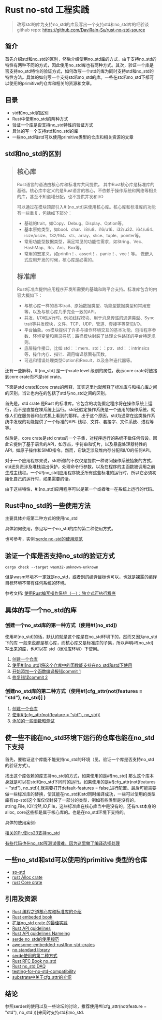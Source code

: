 # Rust no-std 工程实践

> 改写std的库为支持no_std的库及写出一个支持std和no_std库的经验谈
> github repo: https://github.com/DaviRain-Su/rust-no-std-source

## 简介

首先介绍std和no_std的区别，然后介绍使用no_std库的方式，由于支持no_std的特性有两种不同的方式，因此使用no_std库也有两种方式。其次，验证一个库是否支持no_std特性的验证方式，如何改写一个std的库为同时支持std和no_std的特性方法。具体的如何写一个支持std和no_std的库。一些在std和no_std下都可以使用的primitive的仓库和相关的资源和文章。

## 目录

- std和no_std的区别
- Rust中使用no_std的两种方式
- 验证一个库是否支持no_std特性的验证方式
- 具体的写一个支持std和no_std的库
- 一些no_std和std可以使用primitive类型的仓库和相关资源的文章

## std和no_std的区别

> ## 核心库
> Rust语言的语法由核心库和标准库共同提供。 
> 其中Rust核心库是标准库的基础。核心库中定义的是Rust语言的核心，不依赖于操作系统和网络等相关的库，甚至不知道堆分配，也不提供并发和I/O
>
> 可以通过在模块顶部引入#![no_std]来使用核心库。核心库和标准库的功能有一些重复，包括如下部分：
>
> - 基础的trait，如Copy、Debug、Display、Option等。
> - 基本原始类型，如bool、char、i8/u8、i16/u16、i32/u32、i64/u64、isize/usize、f32/f64、str、array、slice、tuple、pointer等。
> - 常用功能型数据类型，满足常见的功能性需求，如String、Vec、HashMap、Rc、Arc、Box等。
> - 常用的宏定义，如println！、assert！、panic！、vec！等。 做嵌入式应用开发的时候，核心库是必需的。
> ## 标准库
> Rust标准库提供应用程序开发所需要的基础和跨平台支持。标准库包含的内容大概如下：
> - 与核心库一样的基本trait、原始数据类型、功能型数据类型和常用宏等，以及与核心库几乎完全一致的API。
> - 并发、I/O和运行时。例如线程模块、用于消息传递的通道类型、Sync trait等并发模块，文件、TCP、UDP、管道、套接字等常见I/O。
>- 平台抽象。os模块提供了许多与操作环境交互的基本功能，包括程序参数、环境变量和目录导航；路径模块封装了处理文件路径的平台特定规则。
>- 底层操作接口，比如 std：：mem、std：：ptr、std：：intrinsics 等，操作内存、指针、调用编译器固有函数。
>- 可选和错误处理类型Option和Result，以及各种迭代器等。

还有一些解释，#![no_std] 是一个crate level 级别的属性，表示core crate将链接到core crate而不是std crate。

下面是std crate和core crate的解释，其实这里也就解释了标准库与和核心库之间的区别。当让也内在的包括了std与no_std之间的区别。

首先是，std crate 是Rust 的标准库。它包含的功能假定程序将在操作系统上运行，而不是直接在裸系统上运行。std还假定操作系统是一个通用的操作系统，就像人们在服务器和台式机上看到的那样。出于这个原因，std为通常在这类操作系统中发现的功能提供了一个标准的API: 线程、文件、套接字、文件系统、进程等等。

然后是，core crate是std crate的一个子集，对程序运行的系统不做任何假设。因此它提供了基于语言的API，如浮点，字符串和切片，以及暴露处理器特性的API，如原子操作和SIMD指令。然而，它缺乏涉及堆内存分配和I/O的任何API。

对于一个应用程序来说，std所做的不仅仅是提供一种访问操作系统抽象的方式，std还负责涉及堆栈溢出保护，处理命令行参数，以及在程序的主函数被调用之前生成主线程。一个#![no_std]应用程序缺乏所有这些标准的运行时，所以它必须初始化自己的运行时，如果需要的话。

由于这些特性，#![no_std]应用程序可以是第一个或者唯一在系统上运行的代码。

## Rust中no_std的一些使用方法

主要具体介绍第二种方式的使用no_std

具体如何使用，参见写一个no_std的库的第二种使用方式。

也可参考，实例:[serde no-std的使用规范](https://serde.rs/no-std.html)

## 验证一个库是否支持no_std的验证方式

`cargo check --target wasm32-unknown-unknown`

但是wasm环境不一定就是no_std，或者别的编译目标也可以，也就是裸露的编译目标环境不带有任何系统的环境。

参考文档: [使用Rust编写操作系统（一）：独立式可执行程序](https://zhuanlan.zhihu.com/p/53064186)

## 具体的写一个no_std的库

### 创建一个no_std库的第一种方式（使用#![no_std])

使用#![no_std]的话，默认的就是这个库是在no_std环境下的，然而又因为no_std下的库 一般来说都是核心库，而核心库又是标准库的子集，所以声明#![no_std]写出来的库，也可以在 std（标准库环境）下使用。

1. [创建一个仓库](https://github.com/DaviRain-Su/rust-no-std-source/commit/cd90f28855cfe794c235976bb58c1c5ecb8c7fa9)
2. [使用#![no_std]将这个仓库中的函数能支持在no_std和std下使用](https://github.com/DaviRain-Su/rust-no-std-source/commit/d3c05920865a44ab7cbaf82a72f21c7b6b8beeb0)
3. [开始添加一个函数编译报错commit 1](https://github.com/DaviRain-Su/rust-no-std-source/commit/8bcd0b909ee116d3dc9c6464c2548e1c008d672e)
4. [修复错误commit 2](https://github.com/DaviRain-Su/rust-no-std-source/commit/ae94f9cf147b7ce37632cb4e9c36e20c5135b3ad)

### 创建no_std库的第二种方式（使用#![cfg_attr(not(features = "std"), no_std)] )

1. [创建一个仓库](https://github.com/DaviRain-Su/rust-no-std-source/commit/8cfd063be536028d9f8cfe1c7c04f16765825f8c)
2. [使用#![cfg_attr(not(feature = "std"), no_std)]](https://github.com/DaviRain-Su/rust-no-std-source/commit/aa09b0d2e2807d788564aea5fa4fc8cbfc760043)
3. [添加的一些函数和测试](https://github.com/DaviRain-Su/rust-no-std-source/commit/aa09b0d2e2807d788564aea5fa4fc8cbfc760043)

## 使一些不能在no_std环境下运行的仓库也能在no_std下支持

首先，要验证这个库能不能支持no_std的环境（见，验证一个库是否支持no_std的验证方式）。

找出这个库依赖的库支持no_std的方式，如果使用的是#![no_std] 那么这个库本身就是可以在std和no_std下同时的运行。如果使用的是#![cfg_attr(not(features = "std"), no_std)],就需要打开default-features = false,进行配置。最后可能需要做一些标准库的替换，使其能在no_std和std同时编译成功，一些可以使用的类型库有sp-std(这个库仅仅封装了一部分的类型，例如有些类型是没有的，string,File, IO)当然,IO,File，这些标准库在核心库当中是没有的。还有rust本身的alloc, core这些都是属于核心库的。也是在no_std环境下支持的。

具体的使用案例:

[相关的Pr,使ics23支持no_std](https://github.com/confio/ics23/pull/41)

[有些代码也在no_std写测试很难。因为这里做了编译选择处理](https://github.com/confio/ics23/pull/41/commits/dac5c3d0fc368e0b92c4a4804b6787bd1c3fb168)

## 一些no_std和std可以使用的primitive 类型的仓库

- [sp-std](https://github.com/paritytech/substrate/tree/master/primitives/std)
- [rust Alloc crate](https://doc.rust-lang.org/alloc/index.html)
- [rust Core crate](https://doc.rust-lang.org/core/index.html)

## 引用及资源

- [Rust 编程之道核心库和标准库的介绍](https://weread.qq.com/web/reader/0303203071848774030b9d6k9bf32f301f9bf31c7ff0a60)
- [Rust embeded book](https://docs.rust-embedded.org/book/intro/no-std.html)
- [扩展no_std crate 的最佳实践](https://users.rust-lang.org/t/best-practice-of-extending-a-no-std-crate/12281/5)
- [Rust API guidelines](https://github.com/rust-lang/api-guidelines)
- [Rust API guidelines Nameing](https://rust-lang.github.io/api-guidelines/naming.html#c-feature)
- [serde no_std的使用规范]([https://serde.rs/no-std.html](https://serde.rs/no-std.html))
- [awesome-embedded-rust#no-std-crates](https://github.com/rust-embedded/awesome-embedded-rust#no-std-crates)
- [no standard library](https://crates.io/categories/no-std)
- [serde使用的第二种方式](https://github.com/serde-rs/serde/blob/master/serde/src/lib.rs#L113-L193)
- [Rust RFC Book no_std](https://rust-lang.github.io/rfcs/1184-stabilize-no_std.html)
- [Rust no_std DAQ]([https://justjjy.com/Rust-no-std](https://justjjy.com/Rust-no-std))
- [testing-for-no-std-compatibility](https://blog.dbrgn.ch/2019/12/24/testing-for-no-std-compatibility/)
- [substrate中关于cfg_attr的介绍](https://substrate.dev/docs/zh-CN/tutorials/add-a-pallet/import-a-pallet)

## 结论

参照serder的使用以及一些论坛的讨论，推荐使用#![cfg_attr(not(feature = "std"), no_std ))]来同时支持std和no_std.